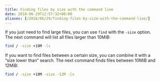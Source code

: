 ```yaml
---
title: Finding files by size with the command line
date: 2018-06-29T12:57:32+00:00
aliases: [/2018/06/29/finding-files-by-size-with-the-command-line/]
---
```

If you just need to find large files, you can use `find` with the `-size` option. The next command will list all files larger than 10MiB:

```bash
find / -size +10M -ls
```

If you want to find files between a certain size, you can combine it with a &#8220;size lower than&#8221; search. The next command finds files between 10MiB and 12MiB:

```bash
find / -size +10M -size -12M -ls
```


